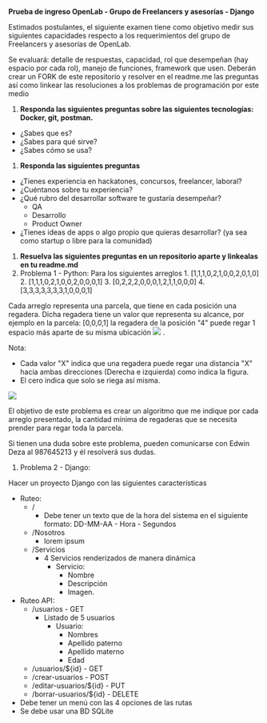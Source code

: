 **Prueba de ingreso OpenLab - Grupo de Freelancers y asesorías - Django**

Estimados postulantes, el siguiente examen tiene como objetivo medir sus siguientes capacidades respecto a los requerimientos del grupo de Freelancers y asesorías de OpenLab.

Se evaluará: detalle de respuestas, capacidad, rol que desempeñan (hay espacio por cada rol), manejo de funciones, framework que usen. Deberán crear un FORK de este repositorio y resolver en el readme.me las preguntas así como linkear las resoluciones a los problemas de programación por este medio

1. **Responda las siguientes preguntas sobre las siguientes tecnologías: Docker, git, postman.**

- ¿Sabes que es?
- ¿Sabes para qué sirve?
- ¿Sabes cómo se usa?

1. **Responda las siguientes preguntas**

- ¿Tienes experiencia en hackatones, concursos, freelancer, laboral?
- ¿Cuéntanos sobre tu experiencia?
- ¿Qué rubro del desarrollar software te gustaría desempeñar?
  - QA
  - Desarrollo
  - Product Owner
- ¿Tienes ideas de apps o algo propio que quieras desarrollar? (ya sea como startup o libre para la comunidad)

1. **Resuelva las siguientes preguntas en un repositorio aparte y linkealas en tu readme.md**
  1. Problema 1 - Python: Para los siguientes arreglos
    1. [1,1,1,0,2,1,0,0,2,0,1,0]
    2. [1,1,1,0,2,1,0,0,2,0,0,0,1]
    3. [0,2,2,2,0,0,0,1,2,1,1,0,0,0]
    4. [3,3,3,3,3,3,3,1,0,0,0,1]

Cada arreglo representa una parcela, que tiene en cada posición una regadera. Dicha regadera tiene un valor que representa su alcance, por ejemplo en la parcela: [0,0,0,1] la regadera de la posición &quot;4&quot; puede regar 1 espacio más aparte de su misma ubicación ![](RackMultipart20201004-4-d5kd3z_html_2d8791c86d907d57.png) .

Nota:

- Cada valor &quot;X&quot; indica que una regadera puede regar una distancia &quot;X&quot; hacia ambas direcciones (Derecha e izquierda) como indica la figura.
- El cero indica que solo se riega así misma.

![](RackMultipart20201004-4-d5kd3z_html_df302043e43ab3e.png)

El objetivo de este problema es crear un algoritmo que me indique por cada arreglo presentado, la cantidad mínima de regaderas que se necesita prender para regar toda la parcela.

Si tienen una duda sobre este problema, pueden comunicarse con Edwin Deza al 987645213 y él resolverá sus dudas.

  1. Problema 2 - Django:

Hacer un proyecto Django con las siguientes características

- Ruteo:
  - /
    - Debe tener un texto que de la hora del sistema en el siguiente formato: DD-MM-AA - Hora - Segundos
  - /Nosotros
    - lorem ipsum
  - /Servicios
    - 4 Servicios renderizados de manera dinámica
      - Servicio:
        - Nombre
        - Descripción
        - Imagen.
- Ruteo API:
  - /usuarios - GET
    - Listado de 5 usuarios
      - Usuario:
        - Nombres
        - Apellido paterno
        - Apellido materno
        - Edad
  - /usuarios/${id} - GET
  - /crear-usuarios - POST
  - /editar-usuarios/${id} - PUT
  - /borrar-usuarios/${id} - DELETE
- Debe tener un menú con las 4 opciones de las rutas
- Se debe usar una BD SQLite